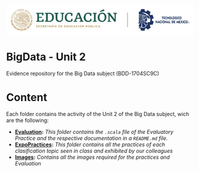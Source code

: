 <p align="center">
  <img src="/Images/Title.png" />
</p>

# BigData - Unit 2
Evidence repository for the Big Data subject (BDD-1704SC9C)

# Content
Each folder contains the activity of the Unit 2 of the Big Data subject, wich are the following:
- **[Evaluation](/Evaluation):** _This folder contains the `.scala` file of the Evaluatory Practice and the respective documentation in a `README.md` file._
- **[ExpoPractices](/ExpoPractices):** _This folder contains all the practices of each clasification topic seen in class and exhibited by our colleagues_
- **[Images](/Images):** _Contains all the images required for the practices and Evaluation_
